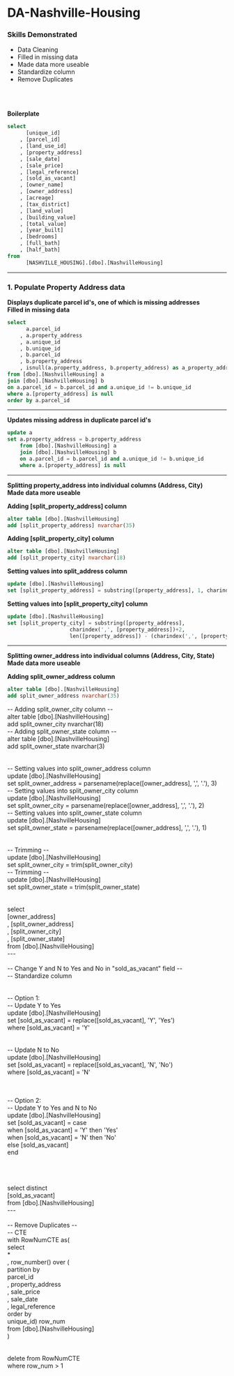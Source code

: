 # DA-Nashville-Housing
### Skills Demonstrated
- Data Cleaning
- Filled in missing data
- Made data more useable
- Standardize column
- Remove Duplicates

<br>
<br>

**Boilerplate**
```sql
select
	  [unique_id]
    , [parcel_id]
    , [land_use_id]
    , [property_address]
    , [sale_date]
    , [sale_price]
    , [legal_reference]
    , [sold_as_vacant]
    , [owner_name]
    , [owner_address]
    , [acreage]
    , [tax_district]
    , [land_value]
    , [building_value]
    , [total_value]
    , [year_built]
    , [bedrooms]
    , [full_bath]
    , [half_bath]
from
	  [NASHVILLE_HOUSING].[dbo].[NashvilleHousing]
```

---

### 1. Populate Property Address data
**Displays duplicate parcel id's, one of which is missing addresses**<br>
**Filled in missing data**
```sql
select
	  a.parcel_id
	, a.property_address
	, a.unique_id
	, b.unique_id
	, b.parcel_id
	, b.property_address
	, isnull(a.property_address, b.property_address) as a_property_address
from [dbo].[NashvilleHousing] a
join [dbo].[NashvilleHousing] b
on a.parcel_id = b.parcel_id and a.unique_id != b.unique_id
where a.[property_address] is null
order by a.parcel_id
```
---

**Updates missing address in duplicate parcel id's**
```sql
update a
set a.property_address = b.property_address
	from [dbo].[NashvilleHousing] a
	join [dbo].[NashvilleHousing] b
	on a.parcel_id = b.parcel_id and a.unique_id != b.unique_id
	where a.[property_address] is null
```

---

**Splitting property_address into individual columns (Address, City)** <br>
**Made data more useable**

**Adding [split_property_address] column**
```sql
alter table [dbo].[NashvilleHousing]
add [split_property_address] nvarchar(35)
```
**Adding [split_property_city] column**
```sql
alter table [dbo].[NashvilleHousing]
add [split_property_city] nvarchar(18)
```

**Setting values into split_address column**
```sql
update [dbo].[NashvilleHousing]
set [split_property_address] = substring([property_address], 1, charindex(',', [property_address])-1)
```
**Setting values into [split_property_city] column**
```sql
update [dbo].[NashvilleHousing]
set [split_property_city] = substring([property_address],
					charindex(',', [property_address])+2,
					len([property_address]) - (charindex(',', [property_address]) + 1))
```
---
**Splitting owner_address into individual columns (Address, City, State)**<br>
**Made data more useable**<br>

**Adding split_owner_address column**
```sql
alter table [dbo].[NashvilleHousing]
add split_owner_address nvarchar(35)
```
-- Adding split_owner_city column --<br>
alter table [dbo].[NashvilleHousing]<br>
add split_owner_city nvarchar(18)<br>
-- Adding split_owner_state column --<br>
alter table [dbo].[NashvilleHousing]<br>
add split_owner_state nvarchar(3)<br>
<br><br>
-- Setting values into split_owner_address column<br>
update [dbo].[NashvilleHousing]<br>
set split_owner_address = parsename(replace([owner_address], ',', '.'), 3)<br>
-- Setting values into split_owner_city column<br>
update [dbo].[NashvilleHousing]<br>
set split_owner_city = parsename(replace([owner_address], ',', '.'), 2)<br>
-- Setting values into split_owner_state column<br>
update [dbo].[NashvilleHousing]<br>
set split_owner_state = parsename(replace([owner_address], ',', '.'), 1)<br>
<br><br>
-- Trimming --<br>
update [dbo].[NashvilleHousing]<br>
set split_owner_city = trim(split_owner_city)<br>
-- Trimming --<br>
update [dbo].[NashvilleHousing]<br>
set split_owner_state = trim(split_owner_state)<br>
<br><br>
select<br>
	  [owner_address]<br>
	, [split_owner_address]<br>
	, [split_owner_city]<br>
	, [split_owner_state]<br>
from [dbo].[NashvilleHousing]<br>
---<br><br>
-- Change Y and N to Yes and No in "sold_as_vacant" field --<br>
-- Standardize column<br>
<br><br>
-- Option 1:<br>
	-- Update Y to Yes<br>
	update [dbo].[NashvilleHousing]<br>
	set [sold_as_vacant] = replace([sold_as_vacant], 'Y', 'Yes')<br>
	where [sold_as_vacant] = 'Y'<br>
<br><br>
	-- Update N to No<br>
	update [dbo].[NashvilleHousing]<br>
	set [sold_as_vacant] = replace([sold_as_vacant], 'N', 'No')<br>
	where [sold_as_vacant] = 'N'<br>
<br><br>

-- Option 2:<br>
	-- Update Y to Yes and N to No<br>
	update [dbo].[NashvilleHousing]<br>
	set [sold_as_vacant] = case<br>
							when [sold_as_vacant] = 'Y' then 'Yes'<br>
							when [sold_as_vacant] = 'N' then 'No'<br>
							else [sold_as_vacant]<br>
						   end<br>
		  
<br><br><br>
select distinct<br>
	  [sold_as_vacant]<br>
from [dbo].[NashvilleHousing]<br>
---<br><br>
-- Remove Duplicates --<br>
-- CTE<br>
with RowNumCTE as(<br>
	select<br>
		  *<br>
		, row_number() over (<br>
			partition by<br>
				  parcel_id<br>
				, property_address<br>
				, sale_price<br>
				, sale_date<br>
				, legal_reference<br>
			order by<br>
				  unique_id) row_num<br>
	from [dbo].[NashvilleHousing]<br>
)<br>
<br><br>
delete from RowNumCTE<br>
where row_num > 1<br>
